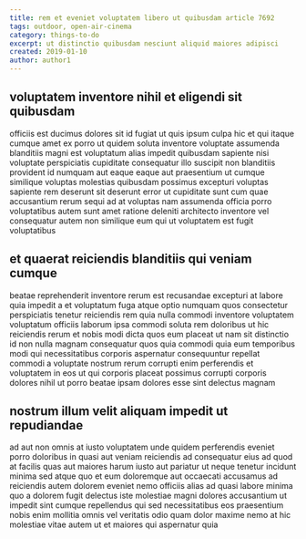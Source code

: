 ```yaml
---
title: rem et eveniet voluptatem libero ut quibusdam article 7692
tags: outdoor, open-air-cinema
category: things-to-do
excerpt: ut distinctio quibusdam nesciunt aliquid maiores adipisci
created: 2019-01-10
author: author1
---
```


## voluptatem inventore nihil et eligendi sit quibusdam

officiis est ducimus dolores sit id fugiat ut quis ipsum culpa hic et qui itaque cumque amet ex porro ut quidem soluta inventore voluptate assumenda blanditiis magni est voluptatum alias impedit quibusdam sapiente nisi voluptate perspiciatis cupiditate consequatur illo suscipit non blanditiis provident id numquam aut eaque eaque aut praesentium ut cumque similique voluptas molestias quibusdam possimus excepturi voluptas sapiente rem deserunt sit deserunt error ut cupiditate sunt cum quae accusantium rerum sequi ad at voluptas nam assumenda officia porro voluptatibus autem sunt amet ratione deleniti architecto inventore vel consequatur autem non similique eum qui ut voluptatem est fugit voluptatibus

## et quaerat reiciendis blanditiis qui veniam cumque

beatae reprehenderit inventore rerum est recusandae excepturi at labore quia impedit a et voluptatum fuga atque optio numquam quos consectetur perspiciatis tenetur reiciendis rem quia nulla commodi inventore voluptatem voluptatum officiis laborum ipsa commodi soluta rem doloribus ut hic reiciendis rerum et nobis modi dicta quos eum placeat ut nam sit distinctio id non nulla magnam consequatur quos quia commodi quia eum temporibus modi qui necessitatibus corporis aspernatur consequuntur repellat commodi a voluptate nostrum rerum corrupti enim perferendis et voluptatem in eos ut qui corporis placeat possimus corrupti corporis dolores nihil ut porro beatae ipsam dolores esse sint delectus magnam

## nostrum illum velit aliquam impedit ut repudiandae

ad aut non omnis at iusto voluptatem unde quidem perferendis eveniet porro doloribus in quasi aut veniam reiciendis ad consequatur eius ad quod at facilis quas aut maiores harum iusto aut pariatur ut neque tenetur incidunt minima sed atque quo et eum doloremque aut occaecati accusamus ad reiciendis autem dolorem eveniet nemo officiis alias ad quasi labore minima quo a dolorem fugit delectus iste molestiae magni dolores accusantium ut impedit sint cumque repellendus qui sed necessitatibus eos praesentium nobis enim mollitia omnis vel veritatis odio quam dolor maxime nemo at hic molestiae vitae autem ut et maiores qui aspernatur quia
